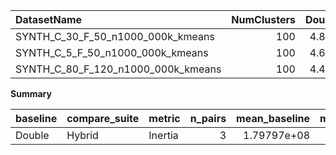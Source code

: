 | DatasetName                        |   NumClusters |   Double_Inertia |   Hybrid_Inertia |   Rel_Inertia |   Improvement_% |
|:-----------------------------------|--------------:|-----------------:|-----------------:|--------------:|----------------:|
| SYNTH_C_30_F_50_n1000_000k_kmeans  |           100 |      4.88289e+07 |      4.9419e+07  |       1.01208 |        -1.20846 |
| SYNTH_C_5_F_50_n1000_000k_kmeans   |           100 |      4.61875e+07 |      4.82394e+07 |       1.04443 |        -4.44259 |
| SYNTH_C_80_F_120_n1000_000k_kmeans |           100 |      4.44375e+08 |      4.49459e+08 |       1.01144 |        -1.14417 |

**Summary**

| baseline   | compare_suite   | metric   |   n_pairs |   mean_baseline |   mean_compare |   mean_rel |   mean_improvement_% |   t_test_stat |   t_test_p |   wilcoxon_stat |   wilcoxon_p |   cohens_d |
|:-----------|:----------------|:---------|----------:|----------------:|---------------:|-----------:|---------------------:|--------------:|-----------:|----------------:|-------------:|-----------:|
| Double     | Hybrid          | Inertia  |         3 |     1.79797e+08 |    1.82373e+08 |    1.02265 |             -2.26507 |      -1.94588 |   0.191071 |               0 |         0.25 |   -1.12346 |